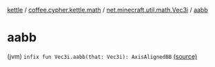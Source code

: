 [kettle](../../index.md) / [coffee.cypher.kettle.math](../index.md) / [net.minecraft.util.math.Vec3i](index.md) / [aabb](./aabb.md)

# aabb

(jvm) `infix fun Vec3i.aabb(that: Vec3i): AxisAlignedBB` [(source)](https://github.com/Cypher121/kettle/blob/master/src/main/kotlin/coffee/cypher/kettle/math/Boxes.kt#L12)